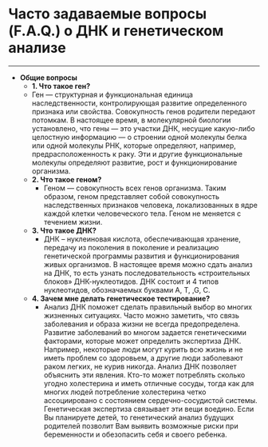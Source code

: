 # Часто задаваемые вопросы (F.A.Q.) о ДНК и генетическом анализе

***

* **Общие вопросы**
  *  **1. Что такое ген?** 
    *  Ген — структурная и функциональная единица наследственности, контролирующая развитие определенного признака или свойства. Совокупность генов родители передают потомкам. В настоящее время, в молекулярной биологии установлено, что гены — это участки ДНК, несущие какую-либо целостную информацию — о строении одной молекулы белка или одной молекулы РНК, которые определяют, например, предрасположенность к раку. Эти и другие функциональные молекулы определяют развитие, рост и функционирование организма. 
  * **2. Что такое геном?** 
    * Геном — совокупность всех генов организма. Таким образом, геном представляет собой совокупность наследственных признаков человека, локализованных в ядре каждой клетки человеческого тела. Геном не меняется с течением жизни. 
  * **3. Что такое ДНК?** 
    * ДНК – нуклеиновая кислота, обеспечивающая хранение, передачу из поколения в поколение и реализацию генетической программы развития и функционирования живых организмов. В настоящее время можно сдать анализ на ДНК, то есть узнать последовательность «строительных блоков» ДНК-нуклеотидов. ДНК состоит и 4 типов нуклеотидов, обозначаемых буквами A, T, ,G, C. 
  * **4. Зачем мне делать генетическое тестирование?**  
    * Анализ ДНК поможет сделать правильный выбор во многих жизненных ситуациях. Часто можно заметить, что связь заболевания и образа жизни не всегда предопределена. Развитие заболеваний во многом задается генетическими факторами, которые может определить экспертиза ДНК. Например, некоторые люди могут курить всю жизнь и не иметь проблем со здоровьем, а другие люди заболевают раком легких, не курив никогда. Анализ ДНК позволяет объяснить эти явления. Кто-то может потреблять сколько угодно холестерина и иметь отличные сосуды, тогда как для многих людей потребление холестерина четко ассоциировано с состоянием сердечно-сосудистой системы. Генетическая экспертиза связывает эти вещи воедино. Если Вы планируете детей, то генетический анализ будущих родителей позволит Вам выявить возможные риски при беременности и обезопасить себя и своего ребенка. 
 
